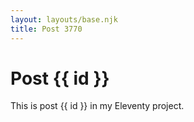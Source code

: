 ```yaml
---
layout: layouts/base.njk
title: Post 3770
---
```


# Post {{ id }}

This is post {{ id }} in my Eleventy project.
